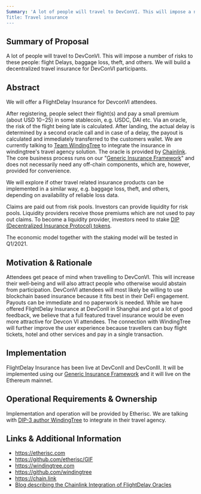 ```yaml
---
Summary: 'A lot of people will travel to DevConVI. This will impose a number of risks to these people:
Title: Travel insurance
---
```


## Summary of Proposal

A lot of people will travel to DevConVI. This will impose a number of risks to these people:
flight Delays, baggage loss, theft, and others. We will build a decentralized travel insurance for DevConVI participants. 

## Abstract
We will offer a FlightDelay Insurance for DevconVI attendees. 

After registering, people select their flight(s) and pay a small premium (about USD 10$-25$) in some stablecoin,
e.g. USDC, DAI etc. 
Via an oracle, the risk of the flight being late is calculated. 
After landing, the actual delay is determined by a second oracle call and in case of a delay, the payout is calculated
and immediately transferred to the customers wallet.
We are currently talking to [Team WindingTree](https://windingtree.com) to integrate the insurance in windingtree's travel agency solution.
The oracle is provided by [Chainlink](https://chain.link). The core business process runs on our 
"[Generic Insurance Framework](https://github.com/etherisc/GIF)" and does
not necessarily need any off-chain components, which are, however, provided for convenience. 

We will explore if other travel related insurance products can be implemented in a similar way, e.g. baggage loss,
theft, and others, depending on availability of reliable loss data. 

Claims are paid out from risk pools. Investors can provide liquidity for risk pools. Liquidity providers receive
those premiums which are not used to pay out claims. To become a liquidity provider, investors need to 
stake [DIP (Decentralized Insurance Protocol) tokens](https://etherscan.io/token/0xc719d010b63e5bbf2c0551872cd5316ed26acd83).

The economic model together with the staking model will be tested in Q1/2021.   

## Motivation & Rationale
Attendees get peace of mind when travelling to DevConVI. This will increase their well-being
and will also attract people who otherwise would abstain from participation.
DevConVI attendees will most likely be willing to use blockchain based insurance because it fits
best in their DeFi engagement. Payouts can be immediate and no paperwork is needed.
While we have offered FlightDelay Insurance at DevConII in Shanghai and got a lot of good feedback, 
we believe that a full featured travel insurance would be even more attractive for Devcon VI attendees.
The connection with WindingTree will further improve the user experience because travellers can buy 
flight tickets, hotel and other services and pay in a single transaction. 

## Implementation
FlightDelay Insurance has been live at DevConII and DevConIII. It will be implemented using our
[Generic Insurance Framework](https://github.com/etherisc/GIF) and it will live on the Ethereum mainnet.

## Operational Requirements & Ownership
Implementation and operation will be provided by Etherisc.
We are talking with [DIP-3 author WindingTree](https://github.com/efdevcon/DIPs/blob/master/DIPs/DIP-3.md) to integrate in their travel agency.

## Links & Additional Information
- https://etherisc.com
- https://github.com/etherisc/GIF
- https://windingtree.com
- https://github.com/windingtree
- https://chain.link
- [Blog describing the Chainlink Integration of FlightDelay Oracles](https://blog.etherisc.com/etherisc-to-leverage-chainlink-oracles-for-decentralized-flight-insurance-product-9559b64d79c7)
